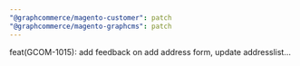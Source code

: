```yaml
---
"@graphcommerce/magento-customer": patch
"@graphcommerce/magento-graphcms": patch
---
```


feat(GCOM-1015): add feedback on add address form, update addresslist…
